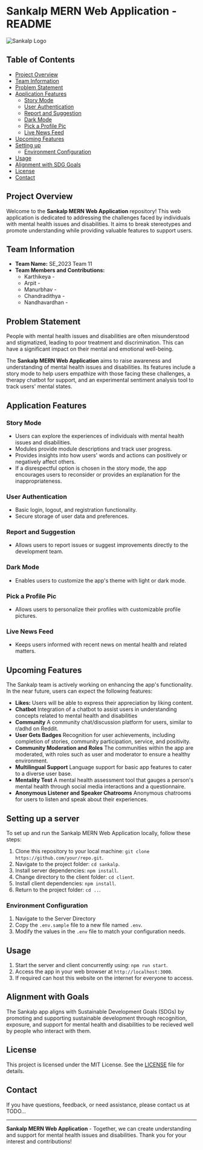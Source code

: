 # Sankalp MERN Web Application - README

![Sankalp Logo](https://picsum.photos/200/300   "TODO Image url")

## Table of Contents

- [Project Overview](#project-overview)
- [Team Information](#team-information)
- [Problem Statement](#problem-statement)
- [Application Features](#application-features)
  - [Story Mode](#story-mode)
  - [User Authentication](#user-authentication)
  - [Report and Suggestion](#report-and-suggestion)
  - [Dark Mode](#dark-mode)
  - [Pick a Profile Pic](#pick-a-profile-pic)
  - [Live News Feed](#live-news-feed)
- [Upcoming Features](#upcoming-features)
- [Setting up](#setting-up-a-server)
  - [Environment Configuration](#environment-configuration)
- [Usage](#usage)
- [Alignment with SDG Goals](#alignment-with-goals)
- [License](#license)
- [Contact](#contact)

## Project Overview

Welcome to the **Sankalp MERN Web Application** repository! This web application is dedicated to addressing the challenges faced by individuals with mental health issues and disabilities. It aims to break stereotypes and promote understanding while providing valuable features to support users. 

## Team Information

- **Team Name:** SE_2023 Team 11
- **Team Members and Contributions:** 
  - Karthikeya -
  - Arpit -
  - Manurbhav -
  - Chandradithya -
  - Nandhavardhan -

## Problem Statement

People with mental health issues and disabilities are often misunderstood and stigmatized, leading to poor treatment and discrimination. This can have a significant impact on their mental and emotional well-being.

The **Sankalp MERN Web Application** aims to raise awareness and understanding of mental health issues and disabilities. Its features include a story mode to help users empathize with those facing these challenges, a therapy chatbot for support, and an experimental sentiment analysis tool to track users' mental states.

## Application Features

### Story Mode

- Users can explore the experiences of individuals with mental health issues and disabilities.
- Modules provide module descriptions and track user progress.
- Provides insights into how users' words and actions can positively or negatively affect others.
- If a disrespectful option is chosen in the story mode, the app encourages users to reconsider or provides an explanation for the inappropriateness.

### User Authentication

- Basic login, logout, and registration functionality.
- Secure storage of user data and preferences.

### Report and Suggestion

- Allows users to report issues or suggest improvements directly to the development team.

### Dark Mode

- Enables users to customize the app's theme with light or dark mode.

### Pick a Profile Pic

- Allows users to personalize their profiles with customizable profile pictures.

### Live News Feed

- Keeps users informed with recent news on mental health and related matters.

## Upcoming Features

The Sankalp team is actively working on enhancing the app's functionality. In the near future, users can expect the following features:

- **Likes:** Users will be able to express their appreciation by liking content.
- **Chatbot** Integration of a chatbot to assist users in understanding concepts related to mental health and disabilities
- **Community** A community chat/discussion platform for users, similar to r/adhd on Reddit.
- **User Gets Badges** Recognition for user achievements, including completion of stories, community participation, service, and positivity.
- **Community Moderation and Roles** The communities within the app are moderated, with roles such as user and moderator to ensure a healthy environment.
- **Multilingual Support** Language support for basic app features to cater to a diverse user base.
- **Mentality Test** A mental health assessment tool that gauges a person's mental health through social media interactions and a questionnaire.
- **Anonymous Listener and Speaker Chatrooms** Anonymous chatrooms for users to listen and speak about their experiences.

## Setting up a server

To set up and run the Sankalp MERN Web Application locally, follow these steps:

1. Clone this repository to your local machine: `git clone https://github.com/your/repo.git`.
2. Navigate to the project folder: `cd sankalp`.
3. Install server dependencies: `npm install`.
4. Change directory to the client folder: `cd client`.
5. Install client dependencies: `npm install`.
6. Return to the project folder: `cd ..`.

### Environment Configuration
1. Navigate to the Server Directory
2. Copy the `.env.sample` file to a new file named `.env`.
3. Modify the values in the `.env` file to match your configuration needs.

## Usage

1. Start the server and client concurrently using: `npm run start`.
2. Access the app in your web browser at `http://localhost:3000`.
3. If required can host this website on the internet for everyone to access.



## Alignment with Goals

The Sankalp app aligns with Sustainable Development Goals (SDGs) by promoting and supporting sustainable development through recognition, exposure, and support for mental health and disabilities to be recieved well by people who interact with them.

## License

This project is licensed under the MIT License. See the [LICENSE](LICENSE) file for details.

## Contact

If you have questions, feedback, or need assistance, please contact us at TODO...

---

**Sankalp MERN Web Application** - Together, we can create understanding and support for mental health issues and disabilities. Thank you for your interest and contributions!
